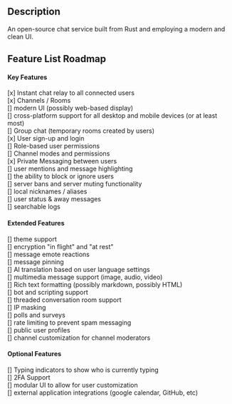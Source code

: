 ## Description
An open-source chat service built from Rust and employing a modern and clean UI.

## Feature List Roadmap
#### Key Features
[x] Instant chat relay to all connected users<br>
[x] Channels / Rooms<br>
[] modern UI (possibly web-based display)<br>
[] cross-platform support for all desktop and mobile devices (or at least most)<br>
[] Group chat (temporary rooms created by users)<br>
[x] User sign-up and login<br>
[] Role-based user permissions<br>
[] Channel modes and permissions<br>
[x] Private Messaging between users<br>
[] user mentions and message highlighting<br>
[] the ability to block or ignore users<br>
[] server bans and server muting functionality<br>
[] local nicknames / aliases<br>
[] user status & away messages<br>
[] searchable logs<br>
#### Extended Features
[] theme support<br>
[] encryption "in flight" and "at rest"<br>
[] message emote reactions<br>
[] message pinning<br>
[] AI translation based on user language settings<br>
[] multimedia message support (image, audio, video)<br>
[] Rich text formatting (possibly markdown, possibly HTML)<br>
[] bot and scripting support<br>
[] threaded conversation room support<br>
[] IP masking<br>
[] polls and surveys<br>
[] rate limiting to prevent spam messaging<br>
[] public user profiles<br>
[] channel customization for channel moderators<br>
#### Optional Features
[] Typing indicators to show who is currently typing<br>
[] 2FA Support<br>
[] modular UI to allow for user customization<br>
[] external application integrations (google calendar, GitHub, etc)<br>
